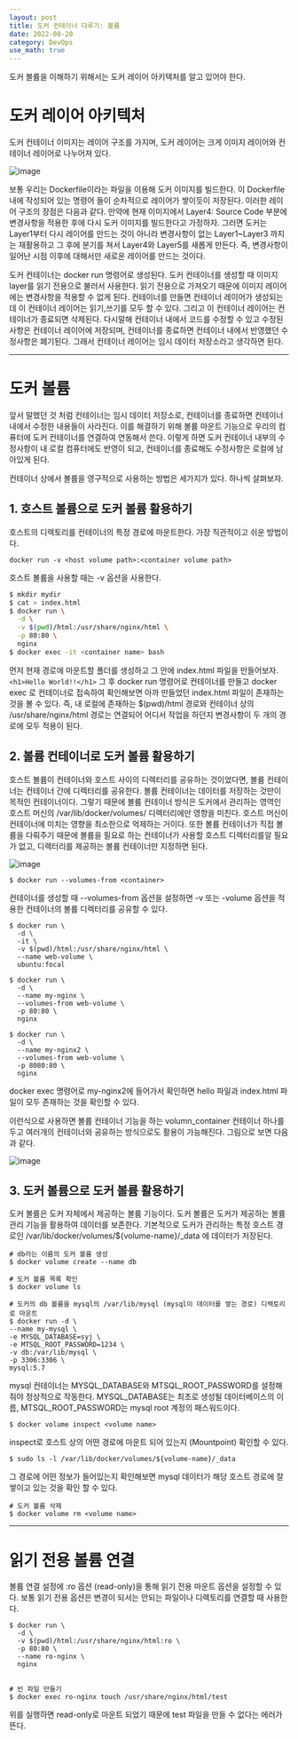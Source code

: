 ```yaml
---
layout: post
title: 도커 컨테이너 다루기: 볼륨
date: 2022-08-20
category: DevOps
use_math: true
---
```


도커 볼륨을 이해하기 위해서는 도커 레이어 아키텍처를 알고 있어야 한다.

# 도커 레이어 아키텍처

도커 컨테이너 이미지는 레이어 구조를 가지며, 도커 레이어는 크게 이미지 레이어와 컨테이너 레이어로 나누어져 있다. 

![image](https://user-images.githubusercontent.com/61526722/185728941-57cc6d12-e430-40f8-8e8b-45203d0db201.png)

보통 우리는 Dockerfile이라는 파일을 이용해 도커 이미지를 빌드한다. 이 Dockerfile 내에 작성되어 있는  명령어 들이 순차적으로 레이어가 쌓이듯이 저장된다. 이러한 레이어 구조의 장점은 다음과 같다. 만약에 현재 이미지에서 Layer4: Source Code 부분에 변경사항을 적용한 후에 다시 도커 이미지를 빌드한다고 가정하자. 그러면 도커는 Layer1부터 다시 레이어를 만드는 것이 아니라 변경사항이 없는 Layer1~Layer3 까지는 재활용하고 그 후에 분기를 쳐서 Layer4와 Layer5를 새롭게 만든다. 즉, 변경사항이 일어난 시점 이후에 대해서만 새로운 레이어를 만드는 것이다.  

도커 컨테이너는 docker run 명령어로 생성된다. 도커 컨테이너를 생성할 때 이미지 layer를 읽기 전용으로 불러서 사용한다. 읽기 전용으로 가져오기 때문에 이미지 레이어에는 변경사항을 적용할 수 없게 된다. 컨테이너를 만들면 컨테이너 레이어가 생성되는데 이 컨테이너 레이어는 읽기,쓰기를 모두 할 수 있다. 그리고 이 컨테이너 레이어는 컨테이너가 종료되면 삭제된다. 다시말해 컨테이너 내에서 코드를 수정할 수 있고 수정된 사항은 컨테이너 레이어에 저장되며, 컨테이너를 종료하면 컨테이너 내에서 반영했던 수정사항은 폐기된다. 그래서 컨테이너 레이어는 임시 데이터 저장소라고 생각하면 된다. 

---

# 도커 볼륨 

앞서 말했던 것 처럼 컨테이너는 임시 데이터 저장소로, 컨테이너를 종료하면 컨테이너 내에서 수정한 내용들이 사라진다. 이를 해결하기 위해 볼륨 마운트 기능으로 우리의 컴퓨터에 도커 컨테이너를 연결하여 연동해서 쓴다. 이렇게 하면 도커 컨테이너 내부의 수정사항이 내 로컬 컴퓨터에도 반영이 되고, 컨테이너를 종료해도 수정사항은 로컬에 남아있게 된다. 

컨테이너 상에서 볼륨을 영구적으로 사용하는 방법은 세가지가 있다. 하나씩 살펴보자. 

## 1. 호스트 볼륨으로 도커 볼륨 활용하기

호스트의 디렉토리를 컨테이너의 특정 경로에 마운트한다. 가장 직관적이고 쉬운 방법이다. 

```
docker run -v <host volume path>:<container volume path>
```

호스트 볼륨을 사용할 때는 -v 옵션을 사용한다. 

```bash
$ mkdir mydir
$ cat > index.html
$ docker run \
  -d \
  -v $(pwd)/html:/usr/share/nginx/html \
  -p 80:80 \
  nginx
$ docker exec -it <container name> bash
```

먼저 현재 경로에 마운트할 폴더를 생성하고 그 안에 index.html 파일을 만들어보자. 
`<h1>Hello World!!</h1>` 그 후 docker run 명령어로 컨테이너를 만들고 docker exec 로 컨테이너로 접속하여 확인해보면 아까 만들었던 index.html 파일이 존재하는 것을 볼 수 있다. 즉, 내 로컬에 존재하는 $(pwd)/html 경로와 컨테이너 상의 /usr/share/nginx/html 경로는 연결되어 어디서 작업을 하던지 변경사항이 두 개의 경로에 모두 적용이 된다. 

## 2. 볼륨 컨테이너로 도커 볼륨 활용하기

호스트 볼륨이 컨테이너와 호스트 사이의 디렉터리를 공유하는 것이었다면, 볼륨 컨테이너는 컨테이너 간에 디렉터리를 공유한다. 볼륨 컨테이너는 데이터를 저장하는 것만이 목적인 컨테이너이다. 그렇기 때문에 볼륨 컨테이너 방식은 도커에서 관리하는 영역인 호스트 머신의  /var/lib/docker/volumes/ 디렉터리에만 영향을 미친다. 호스트 머신이 컨테이너에 미치는 영향을 최소한으로 억제하는 거이다. 또한 볼륨 컨테이너가 직접 볼륨을 다뤄주기 때문에 볼륨을 필요로 하는 컨테이너가 사용할 호스트 디렉터리를알 필요가 없고, 디렉터리를 제공하는 볼륨 컨테이너만 지정하면 된다. 

![image](https://user-images.githubusercontent.com/61526722/185730306-49b9ce09-2260-45b5-81b6-bb67ff3ad249.png)

```
$ docker run --volumes-from <container>
```

컨테이너를 생성할 때 --volumes-from 옵션을 설정하면 -v 또는 -volume 옵션을 적용한 컨테이너의 볼륨 디렉터리를 공유할 수 있다.

```
$ docker run \
  -d \
  -it \
  -v $(pwd)/html:/usr/share/nginx/html \
  --name web-volume \
  ubuntu:focal

$ docker run \
  -d \
  --name my-nginx \
  --volumes-from web-volume \
  -p 80:80 \
  nginx

$ docker run \
  -d \
  --name my-nginx2 \
  --volumes-from web-volume \
  -p 8080:80 \
  nginx
```

docker exec 명령어로 my-nginx2에 들어가서 확인하면 hello 파일과 index.html 파일이 모두 존재하는 것을 확인할 수 있다. 

이런식으로 사용하면 볼륨 컨테이너 기능을 하는 volumn_container 컨테이너 하나를 두고 여러개의 컨테이너와 공유하는 방식으로도 활용이 가능해진다. 그림으로 보면 다음과 같다.

![image](https://user-images.githubusercontent.com/61526722/185730825-72aba8cf-e481-47dd-a8ae-8df0657e3e4d.png)


## 3. 도커 볼륨으로 도커 볼륨 활용하기

도커 볼륨은 도커 자체에서 제공하는 볼륨 기능이다.
도커 볼륨은 도커가 제공하는 볼륨 관리 기능을 활용하여 데이터를 보존한다. 기본적으로 도커가 관리하는 특정 호스트 경로인 /var/lib/docker/volumes/${volume-name}/_data 에 데이터가 저장된다.


```
# db라는 이름의 도커 볼륨 생성
$ docker volume create --name db

# 도커 볼륨 목록 확인
$ docker volume ls

# 도커의 db 볼륨을 mysql의 /var/lib/mysql (mysql이 데이터를 쌓는 경로) 디렉토리로 마운트
$ docker run -d \
--name my-mysql \
-e MYSQL_DATABASE=syj \
-e MTSQL_ROOT_PASSWORD=1234 \
-v db:/var/lib/mysql \
-p 3306:3306 \
mysql:5.7
```

mysql 컨테이너는 MYSQL_DATABASE와 MTSQL_ROOT_PASSWORD를 설정해줘야 정상적으로 작동한다. MYSQL_DATABASE는 최초로 생성될 데이터베이스의 이름, MTSQL_ROOT_PASSWORD는 mysql root 계정의 패스워드이다. 

```
$ docker volume inspect <volume name> 
```

inspect로 호스트 상의 어떤 경로에 마운트 되어 있는지 (Mountpoint) 확인할 수 있다. 

```
$ sudo ls -l /var/lib/docker/volumes/${volume-name}/_data
```

그 경로에 어떤 정보가 들어있는지 확인해보면 mysql 데이터가 해당 호스트 경로에 잘 쌓이고 있는 것을 확인 할 수 있다. 

```
# 도커 볼륨 삭제
$ docker volume rm <volume name>
```

---

# 읽기 전용 볼륨 연결

볼륨 연결 설정에 :ro 옵션 (read-only)을 통해 읽기 전용 마운트 옵션을 설정할 수 있다. 보통 읽기 전용 옵션은 변경이 되서는 안되는 파일이나 디렉토리를 연결할 때 사용한다. 

```
$ docker run \
  -d \
  -v $(pwd)/html:/usr/share/nginx/html:ro \
  -p 80:80 \
  --name ro-nginx \
  nginx


# 빈 파일 만들기
$ docker exec ro-nginx touch /usr/share/nginx/html/test
```

위를 실행하면 read-only로 마운트 되었기 때문에 test 파일을 만들 수 없다는 에러가 뜬다. 
